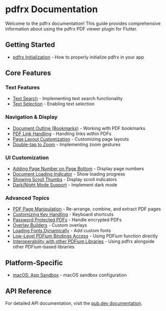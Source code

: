 # pdfrx Documentation

Welcome to the pdfrx documentation! This guide provides comprehensive information about using the pdfrx PDF viewer plugin for Flutter.

## Getting Started

- [pdfrx Initialization](pdfrx-Initialization.md) - How to properly initialize pdfrx in your app

## Core Features

### Text Features

- [Text Search](Text-Search.md) - Implementing text search functionality
- [Text Selection](Text-Selection.md) - Enabling text selection

### Navigation & Display

- [Document Outline (Bookmarks)](Document-Outline-(a.k.a-Bookmarks).md) - Working with PDF bookmarks
- [PDF Link Handling](PDF-Link-Handling.md) - Handling links within PDFs
- [Page Layout Customization](Page-Layout-Customization.md) - Customizing page layouts
- [Double-tap to Zoom](Double-tap-to-Zoom.md) - Implementing zoom gestures

### UI Customization

- [Adding Page Number on Page Bottom](Adding-Page-Number-on-Page-Bottom.md) - Display page numbers
- [Document Loading Indicator](Document-Loading-Indicator.md) - Show loading progress
- [Showing Scroll Thumbs](Showing-Scroll-Thumbs.md) - Display scroll indicators
- [Dark/Night Mode Support](Dark-Night-Mode-Support.md) - Implement dark mode

### Advanced Topics

- [PDF Page Manipulation](PDF-Page-Manipulation.md) - Re-arrange, combine, and extract PDF pages
- [Customizing Key Handling](Customizing-Key-Handling-on-PdfViewer.md) - Keyboard shortcuts
- [Password Protected PDFs](Deal-with-Password-Protected-PDF-Files-using-PasswordProvider.md) - Handle encrypted PDFs
- [Overlay Builders](Deal-with-viewerOverlayBuilder-and-pageOverlaysBuilder.md) - Custom overlays
- [Loading Fonts Dynamically](Loading-Fonts-Dynamically.md) - Add custom fonts
- [Low-Level PDFium Bindings Access](Low-Level-PDFium-Bindings-Access.md) - Using PDFium function directly
- [Interoperability with other PDFium Libraries](Interoperability-with-other-PDFium-Libraries.md) - Using pdfrx alongside other PDFium-based libraries

## Platform-Specific

- [macOS: App Sandbox]([macOS]-Deal-with-App-Sandbox.md) - macOS sandbox configuration

## API Reference

For detailed API documentation, visit the [pub.dev documentation](https://pub.dev/documentation/pdfrx/latest/).
